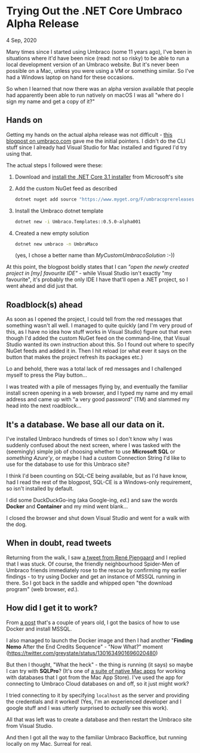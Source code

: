 Trying Out the .NET Core Umbraco Alpha Release
==============================================

<time datetime="2020-09-04T22:11:11+0200"> 4 Sep, 2020</time>

Many times since I started using Umbraco (some 11 years ago), I've been in
situations where it'd have been nice (read: not so risky) to be able to run a
local development version of an Umbraco website. But it's never been possible on
a Mac, unless you were using a VM or something similar. So I've had a Windows
laptop on hand for these occasions.

So when I learned that now there was an alpha version available that people had
apparently been able to run natively on macOS I was all "where do I sign my name
and get a copy of it?"

## Hands on

Getting my hands on the actual alpha release was not difficult -
[this blogpost on umbraco.com](https://umbraco.com/blog/net-core-alpha-release/)
gave me the initial pointers. I didn't do the CLI stuff since I already had
Visual Studio for Mac installed and figured I'd try using that.

The actual steps I followed were these:

1. Download and [install the .NET Core 3.1 installer](https://dotnet.microsoft.com/download)
	from Microsoft's site

2. Add the custom NuGet feed as described
	```bash
	dotnet nuget add source "https://www.myget.org/F/umbracoprereleases/api/v3/index.json" -n "Umbraco Prereleases"
	```
3. Install the Umbraco dotnet template
	```bash
	dotnet new -i Umbraco.Templates::0.5.0-alpha001
	```
4. Created a new empty solution
	```bash
	dotnet new umbraco -n UmbraMaco
	```
	(yes, I chose a better name than *MyCustomUmbracoSolution* :-))

At this point, the blogpost boldly states that I can
*"open the newly created project in [my] favourite IDE"* - while Visual Studio
isn't exactly "my favourite", it's probably the only IDE I have that'll open a
.NET project, so I went ahead and did just that.

## Roadblock(s) ahead

As soon as I opened the project, I could tell from the red messages that
something wasn't all well. I managed to quite quickly (and I'm very proud of
this, as I have no idea how stuff works in Visual Studio) figure out that even
though I'd added the custom NuGet feed on the command-line, that Visual Studio
wanted its own instruction about this. So I found out where to specify NuGet
feeds and added it in. Then I hit reload (or what ever it says on the button
that makes the project refresh its packages etc.)

Lo and behold, there was a total lack of red messages and I challenged myself
to press the Play button...

I was treated with a pile of messages flying by, and eventually the familiar
install screen opening in a web browser, and I typed my name and my email
address and came up with "a very good password" (TM) and slammed my head into
the next roadblock...

## It's a database. We base all our data on it.

I've installed Umbraco hundreds of times so I don't know why I was suddenly
confused about the next screen, where I was tasked with the (seemingly) simple
job of choosing whether to use **Microsoft SQL** or *something Azure'y*, or
maybe I had a custom Connection String I'd like to use for the database to use
for this Umbraco site?

I think I'd been counting on SQL-CE being available, but as I'd have know, had I
read the rest of the blogpost, SQL-CE is a Windows-only requirement, so isn't
installed by default.

I did some DuckDuckGo-ing (aka Google-ing, *ed.*) and saw the words **Docker**
and **Container** and my mind went blank...

I closed the browser and shut down Visual Studio and went for a walk with the
dog.

## When in doubt, read tweets

Returning from the walk, I saw
[a tweet from René Pjengaard](https://twitter.com/pjengaard/status/1301617397900759040)
and I replied that I was stuck. Of course, the friendly neighbourhood Spider-Men
of Umbraco friends immediately rose to the rescue by confirming my earlier
findings - to try using Docker and get an instance of MSSQL running in there.
So I got back in the saddle and whipped open "the download program"
(web browser, *ed.*).

## How did I get it to work?

From [a post](https://database.guide/how-to-install-sql-server-on-a-mac/) that's
a couple of years old, I got the basics of how to use Docker and install MSSQL.

I also managed to launch the Docker image and then I had another
"**Finding Nemo** After the End Credits Sequence" - "Now What?" moment
(https://twitter.com/greystate/status/1301634901696020480)

But then I thought, "What the heck" - the thing is running (it says) so maybe I
can try with **SQLPro**? (It's one of
[a suite of native Mac apps](http://www.macsqlclient.com) for working with
databases that I got from the Mac App Store). I've used the app for connecting
to Umbraco Cloud databases on and off, so it just might work?

I tried connecting to it by specifying `localhost` as the server and providing
the credentials and it worked! (Yes, I'm an experienced developer and I google
stuff and I was utterly surprised to *actually* see this work).

All that was left was to create a database and then restart the Umbraco site
from Visual Studio.

And then I got all the way to the familiar Umbraco Backoffice, but running
locally on my Mac. Surreal for real.

<data data-slug="umbraco-net-core-alpha"></data>
